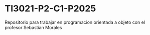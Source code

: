 # TI3021-P2-C1-P2025
Repositorio para trabajar en programacion orientada a objeto con el profesor Sebastian Morales
